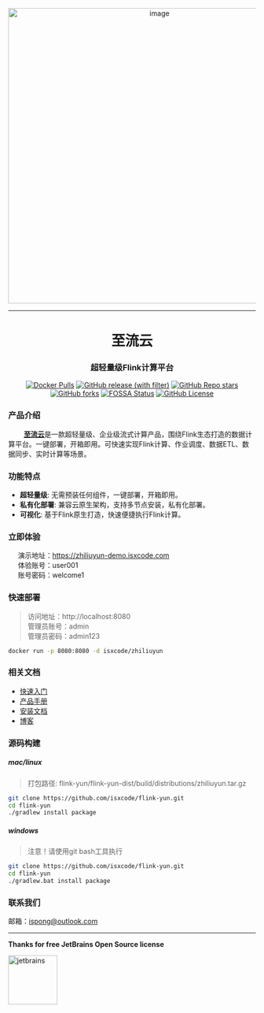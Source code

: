 <div align="center">
  <img width="600" alt="image" src="https://img.isxcode.com/picgo/20240929113526.png">
</div>

---

<h1 align="center">
  至流云
</h1>

<h3 align="center">
  超轻量级Flink计算平台
</h3>

<div align="center">

[![Docker Pulls](https://img.shields.io/docker/pulls/isxcode/zhiliuyun)](https://hub.docker.com/r/isxcode/zhiliuyun)
[![GitHub release (with filter)](https://img.shields.io/github/v/release/isxcode/flink-yun)](https://github.com/isxcode/flink-yun/releases)
[![GitHub Repo stars](https://img.shields.io/github/stars/isxcode/flink-yun)](https://github.com/isxcode/flink-yun)
[![GitHub forks](https://img.shields.io/github/forks/isxcode/flink-yun)](https://github.com/isxcode/flink-yun/fork)
[![FOSSA Status](https://app.fossa.com/api/projects/git%2Bgithub.com%2Fisxcode%2Fflink-yun.svg?type=shield&issueType=license)](https://app.fossa.com/projects/git%2Bgithub.com%2Fisxcode%2Fflink-yun?ref=badge_shield&issueType=license)
[![GitHub License](https://img.shields.io/github/license/isxcode/flink-yun)](https://github.com/isxcode/flink-yun/blob/main/LICENSE)

</div>

### 产品介绍
  
&nbsp;&nbsp;&nbsp;&nbsp;&nbsp;&nbsp;&nbsp; [**至流云**](https://zhiliuyun.isxcode.com)是一款超轻量级、企业级流式计算产品，围绕Flink生态打造的数据计算平台。一键部署，开箱即用。可快速实现Flink计算、作业调度、数据ETL、数据同步、实时计算等场景。

### 功能特点

- **超轻量级**: 无需预装任何组件，一键部署，开箱即用。
- **私有化部署**: 兼容云原生架构，支持多节点安装，私有化部署。
- **可视化**: 基于Flink原生打造，快速便捷执行Flink计算。

### 立即体验

&nbsp;&nbsp;&nbsp;&nbsp; 演示地址：https://zhiliuyun-demo.isxcode.com </br>
&nbsp;&nbsp;&nbsp;&nbsp; 体验账号：user001 </br>
&nbsp;&nbsp;&nbsp;&nbsp; 账号密码：welcome1

### 快速部署

> 访问地址：http://localhost:8080 </br>
> 管理员账号：admin </br>
> 管理员密码：admin123

```bash
docker run -p 8080:8080 -d isxcode/zhiliuyun
```

### 相关文档

- [快速入门](https://zhiliuyun.isxcode.com/docs/zh/0/0)
- [产品手册](https://zhiliuyun.isxcode.com/docs/zh/2/0)
- [安装文档](https://zhiliuyun.isxcode.com/docs/zh/1/0-docker)
- [博客](https://ispong.isxcode.com/tags/flink/)

### 源码构建

##### mac/linux

> 打包路径: flink-yun/flink-yun-dist/build/distributions/zhiliuyun.tar.gz

```bash
git clone https://github.com/isxcode/flink-yun.git
cd flink-yun
./gradlew install package
```

##### windows

> 注意！请使用git bash工具执行

```bash
git clone https://github.com/isxcode/flink-yun.git
cd flink-yun
./gradlew.bat install package
```

### 联系我们

邮箱：ispong@outlook.com

---

**Thanks for free JetBrains Open Source license**

<a href="https://www.jetbrains.com/?from=flink-yun" target="_blank" style="border-bottom: none !important;">
    <img src="https://img.isxcode.com/index_img/jetbrains/jetbrains-3.png" height="100" alt="jetbrains"/>
</a>